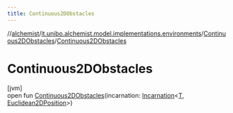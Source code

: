 ```yaml
---
title: Continuous2DObstacles
---
```

//[alchemist](../../../index.html)/[it.unibo.alchemist.model.implementations.environments](../index.html)/[Continuous2DObstacles](index.html)/[Continuous2DObstacles](-continuous2-d-obstacles.html)



# Continuous2DObstacles



[jvm]\
open fun [Continuous2DObstacles](-continuous2-d-obstacles.html)(incarnation: [Incarnation](../../it.unibo.alchemist.model.interfaces/-incarnation/index.html)<[T](../-museum-hall/index.html), [Euclidean2DPosition](../../it.unibo.alchemist.model.implementations.positions/-euclidean2-d-position/index.html)>)




